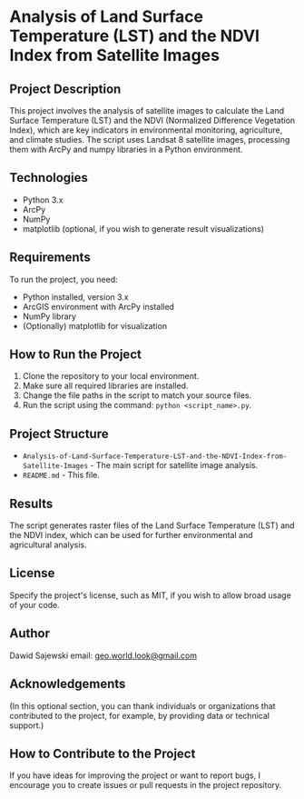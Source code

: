 # Analysis of Land Surface Temperature (LST) and the NDVI Index from Satellite Images

## Project Description
This project involves the analysis of satellite images to calculate the Land Surface Temperature (LST) and the NDVI (Normalized Difference Vegetation Index), which are key indicators in environmental monitoring, agriculture, and climate studies. The script uses Landsat 8 satellite images, processing them with ArcPy and numpy libraries in a Python environment.

## Technologies
- Python 3.x
- ArcPy
- NumPy
- matplotlib (optional, if you wish to generate result visualizations)

## Requirements
To run the project, you need:
- Python installed, version 3.x
- ArcGIS environment with ArcPy installed
- NumPy library
- (Optionally) matplotlib for visualization

## How to Run the Project
1. Clone the repository to your local environment.
2. Make sure all required libraries are installed.
3. Change the file paths in the script to match your source files.
4. Run the script using the command: `python <script_name>.py`.

## Project Structure
- `Analysis-of-Land-Surface-Temperature-LST-and-the-NDVI-Index-from-Satellite-Images` - The main script for satellite image analysis.
- `README.md` - This file.

## Results
The script generates raster files of the Land Surface Temperature (LST) and the NDVI index, which can be used for further environmental and agricultural analysis.

## License
Specify the project's license, such as MIT, if you wish to allow broad usage of your code.

## Author
Dawid Sajewski
email: geo.world.look@gmail.com

## Acknowledgements
(In this optional section, you can thank individuals or organizations that contributed to the project, for example, by providing data or technical support.)

## How to Contribute to the Project
If you have ideas for improving the project or want to report bugs, I encourage you to create issues or pull requests in the project repository.
